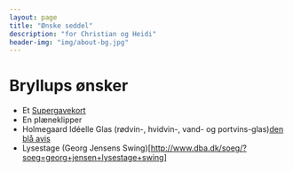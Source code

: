```yaml
---
layout: page
title: "Ønske seddel"
description: "for Christian og Heidi"
header-img: "img/about-bg.jpg"
---
```

# Bryllups ønsker

* Et [Supergavekort](https://www.gavekortet.dk/supergiftcard.aspx)
* En plæneklipper
* Holmegaard Idéelle Glas (rødvin-, hvidvin-, vand- og portvins-glas)[den blå avis](http://www.dba.dk/soeg/?soeg=holmeg%C3%A5rd+id%C3%A9elle)
* Lysestage (Georg Jensens Swing)[http://www.dba.dk/soeg/?soeg=georg+jensen+lysestage+swing]

